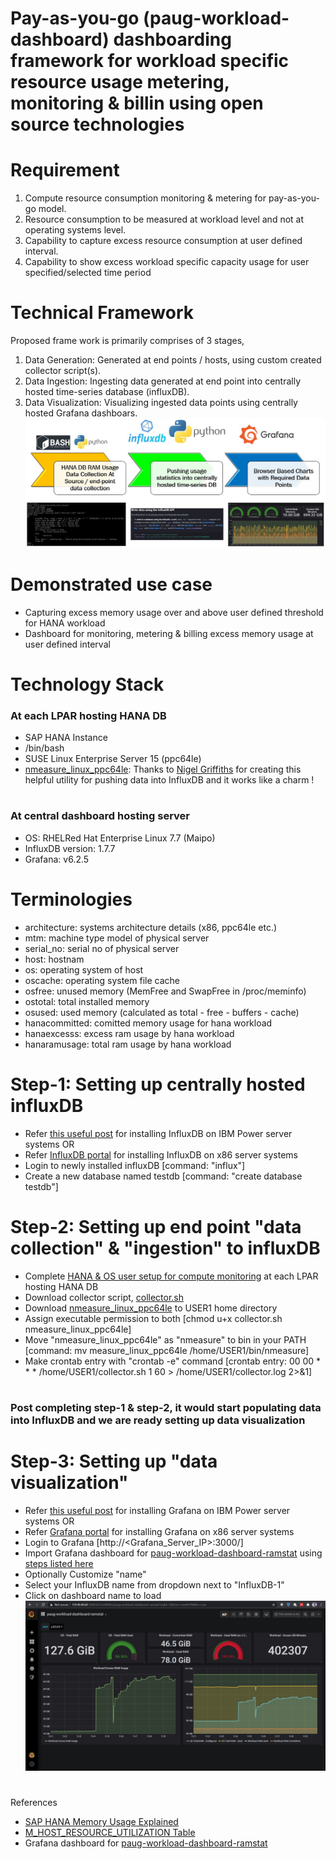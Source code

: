 # Pay-as-you-go (paug-workload-dashboard) dashboarding framework for workload specific resource usage metering, monitoring & billin using open source technologies 
#
#
# Requirement
1. Compute resource consumption monitoring & metering for pay-as-you-go model.
2. Resource consumption to be measured at workload level and not at operating systems level.
3. Capability to capture excess resource consumption at user defined interval.
4. Capability to show excess workload specific capacity usage for user specified/selected time period
#
#
# Technical Framework
Proposed frame work is primarily comprises of 3 stages,
1. Data Generation: Generated at end points / hosts, using custom created collector script(s).
2. Data Ingestion: Ingesting data generated at end point into centrally hosted time-series database (influxDB).
3. Data Visualization: Visualizing ingested data points using centrally hosted Grafana dashboars.
![Alt text](https://github.com/lokeshbhatt/paug-workload-dashboard/blob/main/SHANA%20-%20Technical%20Framework.jpg "SHANA - Technical Framework")
#
#
# Demonstrated use case
- Capturing excess memory usage over and above user defined threshold for HANA workload
- Dashboard for monitoring, metering & billing excess memory usage at user defined interval
#
#
# Technology Stack
### At each LPAR hosting HANA DB
- SAP HANA Instance
- /bin/bash
- SUSE Linux Enterprise Server 15 (ppc64le)
- [nmeasure_linux_ppc64le](https://sourceforge.net/projects/nmon/files/nmeasure_linux_v3.zip/download): Thanks to [Nigel Griffiths](https://www.linkedin.com/in/nigelargriffiths/) for creating this helpful utility for pushing data into InfluxDB and it works like a charm !
#
### At central dashboard hosting server
- OS: RHELRed Hat Enterprise Linux 7.7 (Maipo)
- InfluxDB version: 1.7.7
- Grafana: v6.2.5
#
#
# Terminologies
- architecture: systems architecture details (x86, ppc64le etc.)
- mtm: machine type model of physical server
- serial_no: serial no of physical server
- host: hostnam
- os: operating system of host
- oscache: operating system file cache
- osfree: unused memory (MemFree and SwapFree in /proc/meminfo)
- ostotal: total installed memory
- osused: used memory (calculated as total - free - buffers - cache)
- hanacommitted: comitted memory usage for hana workload
- hanaexcesss: excess ram usage by hana workload
- hanaramusage: total ram usage by hana workload
#
#
# Step-1: Setting up centrally hosted influxDB
- Refer [this useful post](https://www.power-devops.com/post/influxdb-on-ibm-power-systems) for installing InfluxDB on IBM Power server systems
OR
- Refer [InfluxDB portal](https://docs.influxdata.com/influxdb/v1.8/introduction/install/) for installing InfluxDB on x86 server systems
- Login to newly installed influxDB  [command: "influx"]
- Create a new database named testdb [command: "create database testdb"]
#
#
# Step-2: Setting up end point "data collection" & "ingestion" to influxDB
- Complete [HANA & OS user setup for compute monitoring](https://github.com/lokeshbhatt/paug-workload-dashboard/blob/main/UserSetup.md) at each LPAR hosting HANA DB
- Download collector script, [collector.sh](https://github.com/lokeshbhatt/paug-workload-dashboard/blob/main/collector.sh)
- Download [nmeasure_linux_ppc64le](https://sourceforge.net/projects/nmon/files/nmeasure_linux_v3.zip/download) to USER1 home directory
- Assign executable permission to both [chmod u+x collector.sh nmeasure_linux_ppc64le]
- Move "nmeasure_linux_ppc64le" as "nmeasure" to bin in your PATH [command: mv measure_linux_ppc64le /home/USER1/bin/nmeasure]
- Make crontab entry with "crontab -e" command [crontab entry: 00 00 * * * /home/USER1/collector.sh 1 60 > /home/USER1/collector.log 2>&1]
#
#
### Post completing step-1 & step-2, it would start populating data into InfluxDB and we are ready setting up data visualization 
#
#
# Step-3: Setting up "data visualization"
- Refer [this useful post](https://www.power-devops.com/post/installing-grafana-on-ibm-power-systems) for installing Grafana on IBM Power server systems
OR
- Refer [Grafana portal](https://grafana.com/docs/grafana/latest/installation/) for installing Grafana on x86 server systems
- Login to Grafana [http://<Grafana_Server_IP>:3000/]
- Import Grafana dashboard for [paug-workload-dashboard-ramstat](https://grafana.com/grafana/dashboards/13366) using [steps listed here](https://grafana.com/docs/grafana/latest/dashboards/export-import/)
- Optionally Customize "name"
- Select your InfluxDB name from dropdown next to "InfluxDB-1"
- Click on dashboard name to load
![Alt text](https://github.com/lokeshbhatt/paug-workload-dashboard/blob/main/paug-workload-dashboard-ramstat-0.0.JPG "paug-workload-dashboard-ramstat")
#
#
References
- [SAP HANA Memory Usage Explained](https://www.sap.com/documents/2016/08/205c8299-867c-0010-82c7-eda71af511fa.html)
- [M_HOST_RESOURCE_UTILIZATION Table](https://help.sap.com/viewer/4fe29514fd584807ac9f2a04f6754767/2.0.03/en-US/20b12419751910148afa9303eec370a0.html)
- Grafana dashboard for [paug-workload-dashboard-ramstat](https://grafana.com/grafana/dashboards/13366)
